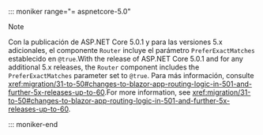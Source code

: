 ::: moniker range="= aspnetcore-5.0"

> [!NOTE]
> <span data-ttu-id="a85e3-101">Con la publicación de ASP.NET Core 5.0.1 y para las versiones 5.x adicionales, el componente `Router` incluye el parámetro `PreferExactMatches` establecido en `@true`.</span><span class="sxs-lookup"><span data-stu-id="a85e3-101">With the release of ASP.NET Core 5.0.1 and for any additional 5.x releases, the `Router` component includes the `PreferExactMatches` parameter set to `@true`.</span></span> <span data-ttu-id="a85e3-102">Para más información, consulte <xref:migration/31-to-50#changes-to-blazor-app-routing-logic-in-501-and-further-5x-releases-up-to-60>.</span><span class="sxs-lookup"><span data-stu-id="a85e3-102">For more information, see <xref:migration/31-to-50#changes-to-blazor-app-routing-logic-in-501-and-further-5x-releases-up-to-60>.</span></span>

::: moniker-end
